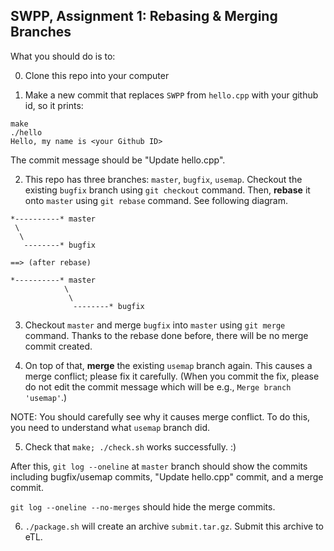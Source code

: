 ## SWPP, Assignment 1: Rebasing & Merging Branches

What you should do is to:

0. Clone this repo into your computer

1. Make a new commit that replaces `SWPP` from `hello.cpp` with your github id,
so it prints:

```
make
./hello
Hello, my name is <your Github ID>
```

The commit message should be "Update hello.cpp".

2. This repo has three branches: `master`, `bugfix`, `usemap`.
Checkout the existing `bugfix` branch using `git checkout` command.
Then, **rebase** it onto `master` using `git rebase` command.
See following diagram.

```
*----------* master
 \
  \
   --------* bugfix

==> (after rebase)

*----------* master
            \
             \
              --------* bugfix
```

3. Checkout `master` and merge `bugfix` into `master` using `git merge` command.
Thanks to the rebase done before, there will be no merge commit created.

4. On top of that, **merge** the existing `usemap` branch again. This causes a merge conflict;
please fix it carefully.
(When you commit the fix, please do not edit the commit message which will be e.g., `Merge branch 'usemap'`.)

NOTE: You should carefully see why it causes merge conflict. To do this, you
need to understand what `usemap` branch did.

5. Check that `make; ./check.sh` works successfully. :)

After this, `git log --oneline` at `master` branch should show the commits
including bugfix/usemap commits, "Update hello.cpp" commit,
and a merge commit.

`git log --oneline --no-merges` should hide the merge commits.

6. `./package.sh` will create an archive `submit.tar.gz`. Submit this archive to eTL.
